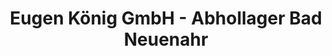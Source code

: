 ---
title: "Eugen König GmbH - Abhollager Bad Neuenahr"
url: /bad-neuenahr-ahrweiler/eugen-koenig-gmbh-abhollager-bad-neuenahr/
shop: Großhandel
---